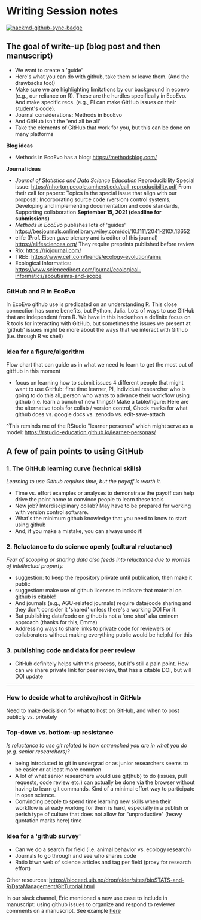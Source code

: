 # Writing Session notes

[![hackmd-github-sync-badge](https://hackmd.io/gz7dYhjUQZy0EV8xrJHalg/badge)](https://hackmd.io/gz7dYhjUQZy0EV8xrJHalg)


## The goal of write-up (blog post and then manuscript)
- We want to create a 'guide'
- Here's what you can do with github, take them or leave them. (And the drawbacks too!)
- Make sure we are highlighting limitations by our background in ecoevo (e.g., our reliance on R).  These are the hurdles specifically in EcoEvo. And make specific recs. (e.g., PI can make GitHub issues on their student's code). 
- Journal considerations: Methods in EcoEvo
- And GitHub isn't the 'end all be all'
- Take the elements of GitHub that work for you, but this can be done on many platforms


**Blog ideas**
- Methods in EcoEvo has a blog: https://methodsblog.com/


**Journal ideas**
- _Journal of Statistics and Data Science Education_ Reproducibility Special issue: https://nhorton.people.amherst.edu/call_reproducibility.pdf 
From their call for papers: Topics in the special issue that align with our proposal: Incorporating source code (version) control systems, Developing and implementing documentation and code standards, Supporting collaboration
**September 15, 2021 (deadline for submissions)**
- _Methods in EcoEvo_ publishes lots of 'guides' https://besjournals.onlinelibrary.wiley.com/doi/10.1111/2041-210X.13652
- elife (Prof. Eisen gave plenary and is editor of this journal) https://elifesciences.org/ They require preprints published before review
- Rio: https://riojournal.com/
- TREE: https://www.cell.com/trends/ecology-evolution/aims
- Ecological Informatics: https://www.sciencedirect.com/journal/ecological-informatics/about/aims-and-scope

### GitHub and R in EcoEvo
In EcoEvo github use is predicated on an understanding R. This close connection has some benefits, but Python, Julia. Lots of ways to use GitHub that are independent from R. We have in this hackathon a definite focus on R tools for interacting with GitHub, but sometimes the issues we present at 'github' issues might be more about the ways that we interact with Github (i.e. through R vs shell)

### Idea for a figure/algorithm
Flow chart that can guide us in what we need to learn to get the most out of gitHub in this moment
- focus on learning how to submit issues
4 different people that might want to use GitHub: first time learner, PI, individual researcher who is going to do this all, person who wants to advance their workflow using github (i.e. learn a bunch of new things!)
Make a table/figure: Here are the alternative tools for collab / version control, Check marks for what github does vs. google docs vs. zenodo vs. edit-save-attach

^This reminds me of the RStudio "learner personas" which might serve as a model: https://rstudio-education.github.io/learner-personas/


## A few of pain points to using GitHub
### 1. The GitHub learning curve (technical skills)
_Learning to use Github requires time, but the payoff is worth it._
- Time vs. effort examples or analyses to demonstrate the payoff can help drive the point home to convince people to learn these tools
- New job? Interdisciplinary collab? May have to be prepared for working with version control software.
- What's the minimum github knowledge that you need to know to start using github
- And, if you make a mistake, you can always undo it!

### 2. Reluctance to do science openly (cultural reluctance)
_Fear of scooping or sharing data also feeds into reluctance due to worries of intellectual property._
- suggestion: to keep the repository private until publication, then make it public
- suggestion: make use of github licenses to indicate that material on github is citable!
- And journals (e.g., AGU-related journals) require data/code sharing and they don't consider it 'shared' unless there's a working DOI For it.
- But publishing data/code on github is not a 'one shot' aka eminem approach (thanks for this, Emma)
- Addressing ways to share links to private code for reviewers or collaborators without making everything public would be helpful for this


### 3. publishing code and data for peer review
- GitHub definitely helps with this process, but it's still a pain point.  How can we share private link for peer review, that has a citable DOI, but will DOI update

---

### How to decide what to archive/host in GitHub
Need to make decisision for what to host on GitHub, and when to post publicly vs. privately

### Top-down vs. bottom-up resistance
_Is reluctance to use git related to how entrenched you are in what you do (e.g. senior researchers)?_
- being introduced to git in undergrad or as junior researchers seems to be easier or at least more common
- A lot of what senior researchers would use git(hub) to do (issues, pull requests, code review etc.) can actually be done via the browser without having to learn git commands. Kind of a minimal effort way to participate in open science.
- Convincing people to spend time learning new skills when their workflow is already working for them is hard, especially in a publish or perish type of culture that does not allow for "unproductive" (heavy quotation marks here) time

### Idea for a 'github survey'
- Can we do a search for field (i.e. animal behavior vs. ecology research)
- Journals to go through and see who shares code
- Ratio btwn web of science articles and tag per field (proxy for research effort)

Other resources:
https://bioceed.uib.no/dropfolder/sites/bioSTATS-and-R/DataManagement/GitTutorial.html

In our slack channel, Eric mentioned a new use case to include in manuscript: using github issues to organize and respond to reviewer comments on a manuscript. See example [here](https://github.com/BrunaLab/HeliconiaDemography/issues?q=is%3Aissue+is%3Aopen+label%3A%22reviewer+comment%22)